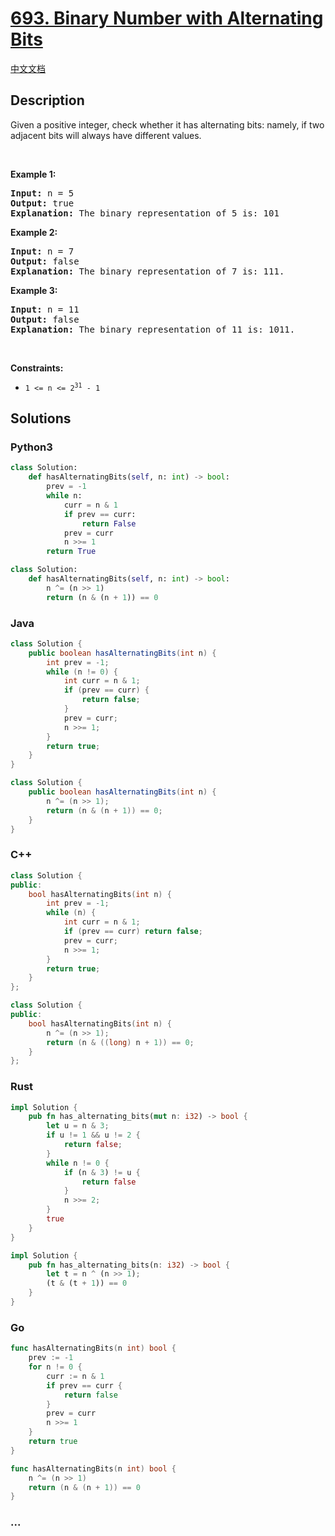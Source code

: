 # [693. Binary Number with Alternating Bits](https://leetcode.com/problems/binary-number-with-alternating-bits)

[中文文档](/solution/0600-0699/0693.Binary%20Number%20with%20Alternating%20Bits/README.md)

## Description

<p>Given a positive integer, check whether it has alternating bits: namely, if two adjacent bits will always have different values.</p>

<p>&nbsp;</p>
<p><strong class="example">Example 1:</strong></p>

<pre>
<strong>Input:</strong> n = 5
<strong>Output:</strong> true
<strong>Explanation:</strong> The binary representation of 5 is: 101
</pre>

<p><strong class="example">Example 2:</strong></p>

<pre>
<strong>Input:</strong> n = 7
<strong>Output:</strong> false
<strong>Explanation:</strong> The binary representation of 7 is: 111.</pre>

<p><strong class="example">Example 3:</strong></p>

<pre>
<strong>Input:</strong> n = 11
<strong>Output:</strong> false
<strong>Explanation:</strong> The binary representation of 11 is: 1011.</pre>

<p>&nbsp;</p>
<p><strong>Constraints:</strong></p>

<ul>
	<li><code>1 &lt;= n &lt;= 2<sup>31</sup> - 1</code></li>
</ul>

## Solutions

<!-- tabs:start -->

### **Python3**

```python
class Solution:
    def hasAlternatingBits(self, n: int) -> bool:
        prev = -1
        while n:
            curr = n & 1
            if prev == curr:
                return False
            prev = curr
            n >>= 1
        return True
```

```python
class Solution:
    def hasAlternatingBits(self, n: int) -> bool:
        n ^= (n >> 1)
        return (n & (n + 1)) == 0
```

### **Java**

```java
class Solution {
    public boolean hasAlternatingBits(int n) {
        int prev = -1;
        while (n != 0) {
            int curr = n & 1;
            if (prev == curr) {
                return false;
            }
            prev = curr;
            n >>= 1;
        }
        return true;
    }
}
```

```java
class Solution {
    public boolean hasAlternatingBits(int n) {
        n ^= (n >> 1);
        return (n & (n + 1)) == 0;
    }
}
```

### **C++**

```cpp
class Solution {
public:
    bool hasAlternatingBits(int n) {
        int prev = -1;
        while (n) {
            int curr = n & 1;
            if (prev == curr) return false;
            prev = curr;
            n >>= 1;
        }
        return true;
    }
};
```

```cpp
class Solution {
public:
    bool hasAlternatingBits(int n) {
        n ^= (n >> 1);
        return (n & ((long) n + 1)) == 0;
    }
};
```

### **Rust**

```rust
impl Solution {
    pub fn has_alternating_bits(mut n: i32) -> bool {
        let u = n & 3;
        if u != 1 && u != 2 {
            return false;
        }
        while n != 0 {
            if (n & 3) != u {
                return false
            }
            n >>= 2;
        }
        true
    }
}
```

```rust
impl Solution {
    pub fn has_alternating_bits(n: i32) -> bool {
        let t = n ^ (n >> 1);
        (t & (t + 1)) == 0
    }
}
```

### **Go**

```go
func hasAlternatingBits(n int) bool {
	prev := -1
	for n != 0 {
		curr := n & 1
		if prev == curr {
			return false
		}
		prev = curr
		n >>= 1
	}
	return true
}
```

```go
func hasAlternatingBits(n int) bool {
	n ^= (n >> 1)
	return (n & (n + 1)) == 0
}
```

### **...**

```

```

<!-- tabs:end -->

